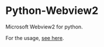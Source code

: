 # Python-Webview2
Microsoft Webview2 for python.

For the usage, [see here](https://github.com/Blue-Sky-Infomation-Factory/Python-Webview2/wiki).
